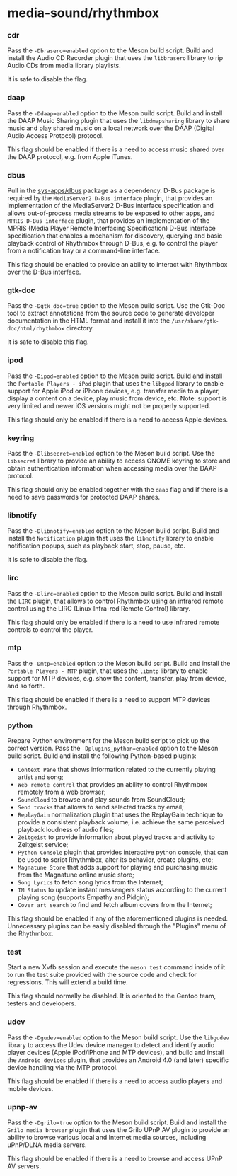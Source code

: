 # media-sound/rhythmbox

### cdr
Pass the `-Dbrasero=enabled` option to the Meson build script. Build and install the Audio CD Recorder plugin that uses the `libbrasero` library to rip Audio CDs from media library playlists.

It is safe to disable the flag.

### daap
Pass the `-Ddaap=enabled` option to the Meson build script. Build and install the DAAP Music Sharing plugin that uses the `libdmapsharing` library to share music and play shared music on a local network over the DAAP (Digital Audio Access Protocol) protocol.

This flag should be enabled if there is a need to access music shared over the DAAP protocol, e.g. from Apple iTunes.

### dbus
Pull in the [sys-apps/dbus](../sys-apps/dbus.md) package as a dependency. D-Bus package is required by the `MediaServer2 D-Bus interface` plugin, that provides an implementation of the MediaServer2 D-Bus interface specification and allows out-of-process media streams to be exposed to other apps, and `MPRIS D-Bus interface` plugin, that provides an implementation of the MPRIS (Media Player Remote Interfacing Specification) D-Bus interface specification that enables a mechanism for discovery, querying and basic playback control of Rhythmbox through D-Bus, e.g. to control the player from a notification tray or a command-line interface.

This flag should be enabled to provide an ability to interact with Rhythmbox over the D-Bus interface.

### gtk-doc
Pass the `-Dgtk_doc=true` option to the Meson build script. Use the Gtk-Doc tool to extract annotations from the source code to generate developer documentation in the HTML format and install it into the `/usr/share/gtk-doc/html/rhythmbox` directory.

It is safe to disable this flag.

### ipod
Pass the `-Dipod=enabled` option to the Meson build script. Build and install the `Portable Players - iPod` plugin that uses the `libgpod` library to enable support for Apple iPod or iPhone devices, e.g. transfer media to a player, display a content on a device, play music from device, etc. Note: support is very limited and newer iOS versions might not be properly supported.

This flag should only be enabled if there is a need to access Apple devices.

### keyring
Pass the `-Dlibsecret=enabled` option to the Meson build script. Use the `libsecret` library to provide an ability to access GNOME keyring to store and obtain authentication information when accessing media over the DAAP protocol.

This flag should only be enabled together with the `daap` flag and if there is a need to save passwords for protected DAAP shares.

### libnotify
Pass the `-Dlibnotify=enabled` option to the Meson build script. Build and install the `Notification` plugin that uses the `libnotify` library to enable notification popups, such as playback start, stop, pause, etc.

It is safe to disable the flag.

### lirc
Pass the `-Dlirc=enabled` option to the Meson build script. Build and install the `LIRC` plugin, that allows to control Rhythmbox using an infrared remote control using the LIRC (Linux Infra-red Remote Control) library.

This flag should only be enabled if there is a need to use infrared remote controls to control the player.

### mtp
Pass the `-Dmtp=enabled` option to the Meson build script. Build and install the `Portable Players - MTP` plugin, that uses the `libmtp` library to enable support for MTP devices, e.g. show the content, transfer, play from device, and so forth.

This flag should be enabled if there is a need to support MTP devices through Rhythmbox.

### python
Prepare Python environment for the Meson build script to pick up the correct version. Pass the `-Dplugins_python=enabled` option to the Meson build script. Build and install the following Python-based plugins:

- `Context Pane` that shows information related to the currently playing artist and song;
- `Web remote control` that provides an ability to control Rhythmbox remotely from a web browser;
- `SoundCloud` to browse and play sounds from SoundCloud;
- `Send tracks` that allows to send selected tracks by email;
- `ReplayGain` normalization plugin that uses the ReplayGain technique to provide a consistent playback volume, i.e. achieve the same perceived playback loudness of audio files;
- `Zeitgeist` to provide information about played tracks and activity to Zeitgeist service;
- `Python Console` plugin that provides interactive python console, that can be used to script Rhythmbox, alter its behavior, create plugins, etc;
- `Magnatune Store` that adds support for playing and purchasing music from the Magnatune online music store;
- `Song Lyrics` to fetch song lyrics from the Internet;
- `IM Status` to update instant messengers status according to the current playing song (supports Empathy and Pidgin);
- `Cover art search` to find and fetch album covers from the Internet;

This flag should be enabled if any of the aforementioned plugins is needed. Unnecessary plugins can be easily disabled through the "Plugins" menu of the Rhythmbox.

### test
Start a new Xvfb session and execute the `meson test` command inside of it to run the test suite provided with the source code and check for regressions. This will extend a build time.

This flag should normally be disabled. It is oriented to the Gentoo team, testers and developers.

### udev
Pass the `-Dgudev=enabled` option to the Meson build script. Use the `libgudev` library to access the Udev device manager to detect and identify audio player devices (Apple iPod/iPhone and MTP devices), and build and install the `Android devices` plugin, that provides an Android 4.0 (and later) specific device handling via the MTP protocol.

This flag should be enabled if there is a need to access audio players and mobile devices.

### upnp-av
Pass the `-Dgrilo=true` option to the Meson build script. Build and install the `Grilo media browser` plugin that uses the Grilo UPnP AV plugin to provide an ability to browse various local and Internet media sources, including uPnP/DLNA media servers.

This flag should be enabled if there is a need to browse and access UPnP AV servers.
